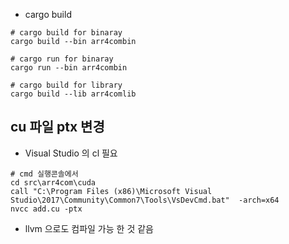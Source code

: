 
* cargo build

```
# cargo build for binaray
cargo build --bin arr4combin

# cargo run for binaray
cargo run --bin arr4combin

# cargo build for library
cargo build --lib arr4comlib
```


## cu 파일 ptx 변경
* Visual Studio 의 cl 필요
```
# cmd 실행콘솔에서
cd src\arr4com\cuda
call "C:\Program Files (x86)\Microsoft Visual Studio\2017\Community\Common7\Tools\VsDevCmd.bat"  -arch=x64
nvcc add.cu -ptx
```

* llvm 으로도 컴파일 가능 한 것 같음 
